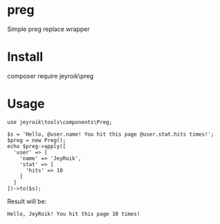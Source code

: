# preg
Simple preg replace wrapper

# Install

composer require jeyroik\preg

# Usage

```
use jeyroik\tools\components\Preg;

$s = 'Hello, @user.name! You hit this page @user.stat.hits times!';
$preg = new Preg();
echo $preg->apply([
  'user' => [
    'name' => 'JeyRoik',
    'stat' => [
      'hits' => 10
    ]
  ]
])->to($s);
```

Result will be:

```
Hello, JeyRoik! You hit this page 10 times!
```
